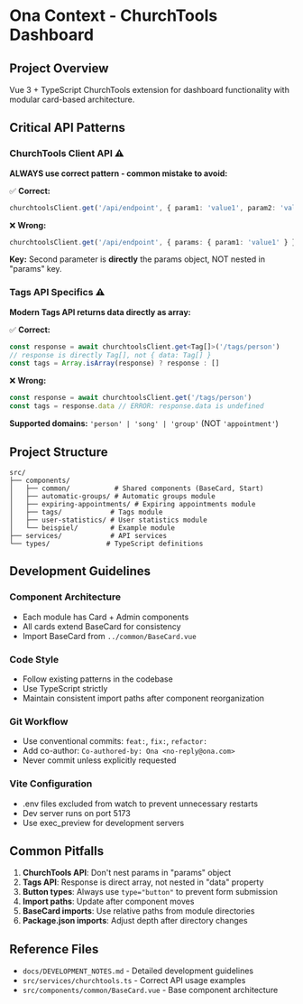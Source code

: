 # Ona Context - ChurchTools Dashboard

## Project Overview
Vue 3 + TypeScript ChurchTools extension for dashboard functionality with modular card-based architecture.

## Critical API Patterns

### ChurchTools Client API ⚠️
**ALWAYS use correct pattern - common mistake to avoid:**

✅ **Correct:**
```typescript
churchtoolsClient.get('/api/endpoint', { param1: 'value1', param2: 'value2' })
```

❌ **Wrong:**
```typescript
churchtoolsClient.get('/api/endpoint', { params: { param1: 'value1' } })
```

**Key:** Second parameter is **directly** the params object, NOT nested in "params" key.

### Tags API Specifics ⚠️
**Modern Tags API returns data directly as array:**

✅ **Correct:**
```typescript
const response = await churchtoolsClient.get<Tag[]>('/tags/person')
// response is directly Tag[], not { data: Tag[] }
const tags = Array.isArray(response) ? response : []
```

❌ **Wrong:**
```typescript
const response = await churchtoolsClient.get('/tags/person')
const tags = response.data // ERROR: response.data is undefined
```

**Supported domains:** `'person' | 'song' | 'group'` (NOT `'appointment'`)

## Project Structure
```
src/
├── components/
│   ├── common/           # Shared components (BaseCard, Start)
│   ├── automatic-groups/ # Automatic groups module
│   ├── expiring-appointments/ # Expiring appointments module
│   ├── tags/            # Tags module
│   ├── user-statistics/ # User statistics module
│   └── beispiel/        # Example module
├── services/            # API services
└── types/              # TypeScript definitions
```

## Development Guidelines

### Component Architecture
- Each module has Card + Admin components
- All cards extend BaseCard for consistency
- Import BaseCard from `../common/BaseCard.vue`

### Code Style
- Follow existing patterns in the codebase
- Use TypeScript strictly
- Maintain consistent import paths after component reorganization

### Git Workflow
- Use conventional commits: `feat:`, `fix:`, `refactor:`
- Add co-author: `Co-authored-by: Ona <no-reply@ona.com>`
- Never commit unless explicitly requested

### Vite Configuration
- .env files excluded from watch to prevent unnecessary restarts
- Dev server runs on port 5173
- Use exec_preview for development servers

## Common Pitfalls
1. **ChurchTools API**: Don't nest params in "params" object
2. **Tags API**: Response is direct array, not nested in "data" property
3. **Button types**: Always use `type="button"` to prevent form submission
4. **Import paths**: Update after component moves
5. **BaseCard imports**: Use relative paths from module directories
6. **Package.json imports**: Adjust depth after directory changes

## Reference Files
- `docs/DEVELOPMENT_NOTES.md` - Detailed development guidelines
- `src/services/churchtools.ts` - Correct API usage examples
- `src/components/common/BaseCard.vue` - Base component architecture